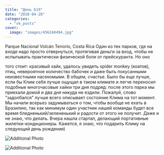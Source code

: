 ```yaml
---
title: "День 619"
date: "2018-04-28"
categories: 
  - "vk_posts"
cover:
  image: "images/456240494.jpg"
---
```


Parque Nacional Volcán Tenorio, Costa Rica Один из тех парков, где на входе надо просто отвернуться, протягивая деньги за вход, чтобы не испытывать практически физической боли от прейскуранта. Но оно

<!--more--> того стоит: красивый хайк, удалось увидеть spider monkey (коатов), птиц, невероятное количество бабочек и даже быть покусанными неизвестными насекомыми. В общем, счастье. Было бы еще лучше, если бы Клим себя лучше ощущал в таком климате и легче переносил подобные многочасовые хайки три дня подряд: после этого парка мы приехали домой и два дня никуда не ездили. Пожалуй, слово "задолбался" лучше всего описывает состояние Клима на тот момент. Мы начали всерьез задумываться о том, чтобы вообще не ехать в Бразилию, так как минимум один участник нашей команды будет все время бледненький/зелененький и радости от этого не получит. Даже и не знаю, что делать. Вчера нашла стартап, делающий портативные жилетки-кондиционеры. Кажется, я знаю, что подарить Климу на следующий день рождения)

![Additional Photo](https://vodpop.ru/wp-content/uploads/2023/07/456240495.jpg)

![Additional Photo](https://vodpop.ru/wp-content/uploads/2023/07/456240496.jpg)
